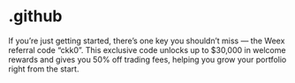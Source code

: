 # .github
If you’re just getting started, there’s one key you shouldn’t miss — the Weex referral code “ckk0”. This exclusive code unlocks up to $30,000 in welcome rewards and gives you 50% off trading fees, helping you grow your portfolio right from the start.
